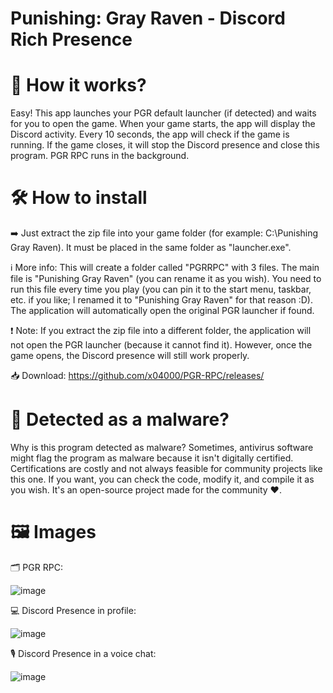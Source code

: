 # Punishing: Gray Raven - Discord Rich Presence
# 🌟 How it works?
Easy! This app launches your PGR default launcher (if detected) and waits for you to open the game. When your game starts, the app will display the Discord activity. Every 10 seconds, the app will check if the game is running. If the game closes, it will stop the Discord presence and close this program. PGR RPC runs in the background.

# 🛠️ How to install
➡️ Just extract the zip file into your game folder (for example: C:\Punishing Gray Raven\). It must be placed in the same folder as "launcher.exe".

ℹ️ More info: This will create a folder called "PGRRPC" with 3 files. The main file is "Punishing Gray Raven" (you can rename it as you wish). You need to run this file every time you play (you can pin it to the start menu, taskbar, etc. if you like; I renamed it to "Punishing Gray Raven" for that reason :D). The application will automatically open the original PGR launcher if found.

❗ Note: If you extract the zip file into a different folder, the application will not open the PGR launcher (because it cannot find it). However, once the game opens, the Discord presence will still work properly.

📥 Download: https://github.com/x04000/PGR-RPC/releases/

# 👾 Detected as a malware?
Why is this program detected as malware? Sometimes, antivirus software might flag the program as malware because it isn't digitally certified. Certifications are costly and not always feasible for community projects like this one. If you want, you can check the code, modify it, and compile it as you wish. It's an open-source project made for the community ❤️.

# 🖼️ Images
🗂️ PGR RPC:

![image](https://github.com/user-attachments/assets/99a09037-60f8-488c-ba9a-cdbbee010ba8)

💻 Discord Presence in profile:

![image](https://github.com/user-attachments/assets/f3b16122-b0f7-4572-b6a6-38b445ba62e0)

🎙️ Discord Presence in a voice chat:

![image](https://github.com/user-attachments/assets/351c1de3-1491-4b0a-9c9b-43d19a64c64b)
